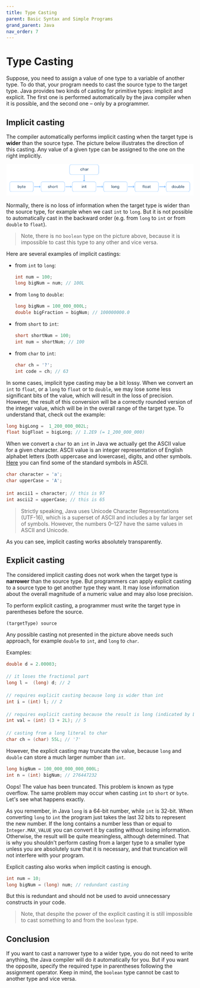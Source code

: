 ```yaml
---
title: Type Casting
parent: Basic Syntax and Simple Programs
grand_parent: Java
nav_order: 7
---
```


# Type Casting

Suppose, you need to assign a value of one type to a variable of another type. To do that, your program needs to cast the source type to the target type. Java provides two kinds of casting for primitive types: implicit and explicit. The first one is performed automatically by the java compiler when it is possible, and the second one – only by a programmer.

## Implicit casting

The compiler automatically performs implicit casting when the target type is **wider** than the source type. The picture below illustrates the direction of this casting. Any value of a given type can be assigned to the one on the right implicitly.

![photo](../img/casting1.PNG)

Normally, there is no loss of information when the target type is wider than the source type, for example when we cast `int` to `long`. But it is not possible to automatically cast in the backward order (e.g. from `long` to `int` or from `double` to `float`).

> Note, there is no `boolean` type on the picture above, because it is impossible to cast this type to any other and vice versa.


Here are several examples of implicit castings:


- from `int` to `long`:
    ```java 
    int num = 100;
    long bigNum = num; // 100L
    ```
- from `long` to `double`:
    ```java 
    long bigNum = 100_000_000L;
    double bigFraction = bigNum; // 100000000.0
    ```
- from `short` to `int`:
    ```java 
    short shortNum = 100;
    int num = shortNum; // 100
    ```
- from `char` to `int`:
    ```java 
    char ch = '?';
    int code = ch; // 63
    ```

In some cases, implicit type casting may be a bit lossy. When we convert an `int` to `float`, or a `long` to `float` or to `double`, we may lose some less significant bits of the value, which will result in the loss of precision. However, the result of this conversion will be a correctly rounded version of the integer value, which will be in the overall range of the target type. To understand that, check out the example:

```java
long bigLong =  1_200_000_002L;
float bigFloat = bigLong; // 1.2E9 (= 1_200_000_000)
```
When we convert a `char` to an `int` in Java we actually get the ASCII value for a given character. ASCII value is an integer representation of English alphabet letters (both uppercase and lowercase), digits, and other symbols. [Here](https://ascii.cl/) you can find some of the standard symbols in ASCII.

```java
char character = 'a';
char upperCase = 'A';

int ascii1 = character; // this is 97
int ascii2 = upperCase; // this is 65
```

> Strictly speaking, Java uses Unicode Character Representations (UTF-16), which is a superset of ASCII and includes a by far larger set of symbols. However, the numbers 0–127 have the same values in ASCII and Unicode.


As you can see, implicit casting works absolutely transparently.

## Explicit casting

The considered implicit casting does not work when the target type is **narrower** than the source type. But programmers can apply explicit casting to a source type to get another type they want. It may lose information about the overall magnitude of a numeric value and may also lose precision.

To perform explicit casting, a programmer must write the target type in parentheses before the source.

```
(targetType) source
```

Any possible casting not presented in the picture above needs such approach, for example `double` to `int`, and `long` to `char`.

Examples:

```java
double d = 2.00003;

// it loses the fractional part
long l =  (long) d; // 2

// requires explicit casting because long is wider than int
int i = (int) l; // 2 

// requires explicit casting because the result is long (indicated by L)
int val = (int) (3 + 2L); // 5

// casting from a long literal to char
char ch = (char) 55L; // '7'
```

However, the explicit casting may truncate the value, because `long` and `double` can store a much larger number than `int`.

```java
long bigNum = 100_000_000_000_000L;
int n = (int) bigNum; // 276447232
```
Oops! The value has been truncated. This problem is known as type overflow. The same problem may occur when casting `int` to `short` or `byte`. Let's see what happens exactly.

As you remember, in Java `long` is a 64-bit number, while `int` is 32-bit. When converting `long` to `int` the program just takes the last 32 bits to represent the new number. If the long contains a number less than or equal to `Integer.MAX_VALUE` you can convert it by casting without losing information. Otherwise, the result will be quite meaningless, although determined. That is why you shouldn't perform casting from a larger type to a smaller type unless you are absolutely sure that it is necessary, and that truncation will not interfere with your program.

Explicit casting also works when implicit casting is enough.

```java
int num = 10;
long bigNum = (long) num; // redundant casting
```

But this is redundant and should not be used to avoid unnecessary constructs in your code.

> Note, that despite the power of the explicit casting it is still impossible to cast something to and from the `boolean` type.

## Conclusion

If you want to cast a narrower type to a wider type, you do not need to write anything, the Java compiler will do it automatically for you. But if you want the opposite, specify the required type in parentheses following the assignment operator. Keep in mind, the `boolean` type cannot be cast to another type and vice versa.